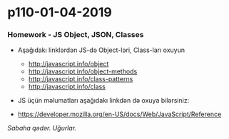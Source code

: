 # p110-01-04-2019

### Homework - JS Object, JSON, Classes 
- Aşağıdakı linklərdən JS-də Object-ləri, Class-ları oxuyun
  - http://javascript.info/object
  - http://javascript.info/object-methods
  - http://javascript.info/class-patterns
  - http://javascript.info/class
  
- JS üçün məlumatları aşağıdakı linkdən də oxuya bilərsiniz:
 - https://developer.mozilla.org/en-US/docs/Web/JavaScript/Reference
 
*Sabaha qədər. Uğurlar.*
